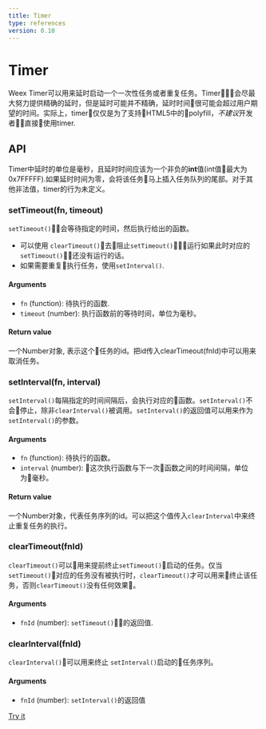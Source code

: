 ```yaml
---
title: Timer
type: references
version: 0.10
---
```


# Timer
Weex Timer可以用来延时启动一个一次性任务或者重复任务。Timer会尽最大努力提供精确的延时，但是延时可能并不精确，延时时间很可能会超过用户期望的时间。实际上，timer仅仅是为了支持HTML5中的polyfill，*不建议*开发者直接使用timer.

## API
Timer中延时的单位是毫秒，且延时时间应该为一个非负的**int**值(int值最大为0x7FFFFF).如果延时时间为零，会将该任务马上插入任务队列的尾部。对于其他非法值，timer的行为未定义。

### setTimeout(fn, timeout)    
`setTimeout()`会等待指定的时间，然后执行给出的函数。
* 可以使用 `clearTimeout()`去阻止`setTimeout()`运行如果此时对应的`setTimeout()`还没有运行的话。
* 如果需要重复执行任务，使用`setInterval()`.

#### Arguments
* `fn` (function): 待执行的函数.
* `timeout` (number): 执行函数前的等待时间，单位为毫秒。 

#### Return value
一个Number对象, 表示这个任务的id。把id传入clearTimeout(fnId)中可以用来取消任务。   

### setInterval(fn, interval)    
`setInterval()`每隔指定的时间间隔后，会执行对应的函数。`setInterval()`不会停止，除非`clearInterval()`被调用。`setInterval()`的返回值可以用来作为`setInterval()`的参数。

#### Arguments    
* `fn` (function): 待执行的函数。
* `interval` (number): 这次执行函数与下一次函数之间的时间间隔，单位为毫秒。

#### Return value    
一个Number对象，代表任务序列的id。可以把这个值传入`clearInterval`中来终止重复任务的执行。 

### clearTimeout(fnId)
`clearTimeout()`可以用来提前终止`setTimeout()`启动的任务。仅当`setTimeout()`对应的任务没有被执行时，`clearTimeout()`才可以用来终止该任务，否则`clearTimeout()`没有任何效果。

#### Arguments    
* `fnId` (number): `setTimeout()`的返回值. 

### clearInterval(fnId)
 `clearInterval()`可以用来终止 `setInterval()`启动的任务序列。

#### Arguments
* `fnId` (number): `setInterval()`的返回值

[Try it](http://dotwe.org/vue/ad564965f1eac5a4bc86946ecff70a0c)

